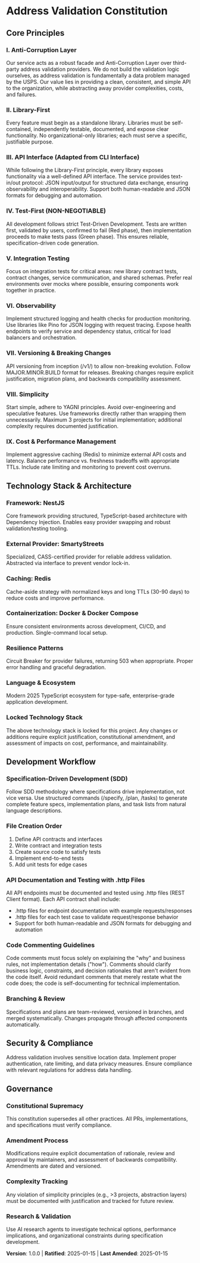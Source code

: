 # Address Validation Constitution

## Core Principles

### I. Anti-Corruption Layer
Our service acts as a robust facade and Anti-Corruption Layer over third-party address validation providers. We do not build the validation logic ourselves, as address validation is fundamentally a data problem managed by the USPS. Our value lies in providing a clean, consistent, and simple API to the organization, while abstracting away provider complexities, costs, and failures.

### II. Library-First
Every feature must begin as a standalone library. Libraries must be self-contained, independently testable, documented, and expose clear functionality. No organizational-only libraries; each must serve a specific, justifiable purpose.

### III. API Interface (Adapted from CLI Interface)
While following the Library-First principle, every library exposes functionality via a well-defined API interface. The service provides text-in/out protocol: JSON input/output for structured data exchange, ensuring observability and interoperability. Support both human-readable and JSON formats for debugging and automation.

### IV. Test-First (NON-NEGOTIABLE)
All development follows strict Test-Driven Development. Tests are written first, validated by users, confirmed to fail (Red phase), then implementation proceeds to make tests pass (Green phase). This ensures reliable, specification-driven code generation.

### V. Integration Testing
Focus on integration tests for critical areas: new library contract tests, contract changes, service communication, and shared schemas. Prefer real environments over mocks where possible, ensuring components work together in practice.

### VI. Observability
Implement structured logging and health checks for production monitoring. Use libraries like Pino for JSON logging with request tracing. Expose health endpoints to verify service and dependency status, critical for load balancers and orchestration.

### VII. Versioning & Breaking Changes
API versioning from inception (/v1/) to allow non-breaking evolution. Follow MAJOR.MINOR.BUILD format for releases. Breaking changes require explicit justification, migration plans, and backwards compatibility assessment.

### VIII. Simplicity
Start simple, adhere to YAGNI principles. Avoid over-engineering and speculative features. Use frameworks directly rather than wrapping them unnecessarily. Maximum 3 projects for initial implementation; additional complexity requires documented justification.

### IX. Cost & Performance Management
Implement aggressive caching (Redis) to minimize external API costs and latency. Balance performance vs. freshness tradeoffs with appropriate TTLs. Include rate limiting and monitoring to prevent cost overruns.

## Technology Stack & Architecture

### Framework: NestJS
Core framework providing structured, TypeScript-based architecture with Dependency Injection. Enables easy provider swapping and robust validation/testing tooling.

### External Provider: SmartyStreets
Specialized, CASS-certified provider for reliable address validation. Abstracted via interface to prevent vendor lock-in.

### Caching: Redis
Cache-aside strategy with normalized keys and long TTLs (30-90 days) to reduce costs and improve performance.

### Containerization: Docker & Docker Compose
Ensure consistent environments across development, CI/CD, and production. Single-command local setup.

### Resilience Patterns
Circuit Breaker for provider failures, returning 503 when appropriate. Proper error handling and graceful degradation.

### Language & Ecosystem
Modern 2025 TypeScript ecosystem for type-safe, enterprise-grade application development.

### Locked Technology Stack
The above technology stack is locked for this project. Any changes or additions require explicit justification, constitutional amendment, and assessment of impacts on cost, performance, and maintainability.

## Development Workflow

### Specification-Driven Development (SDD)
Follow SDD methodology where specifications drive implementation, not vice versa. Use structured commands (/specify, /plan, /tasks) to generate complete feature specs, implementation plans, and task lists from natural language descriptions.

### File Creation Order
1. Define API contracts and interfaces
2. Write contract and integration tests
3. Create source code to satisfy tests
4. Implement end-to-end tests
5. Add unit tests for edge cases

### API Documentation and Testing with .http Files
All API endpoints must be documented and tested using .http files (REST Client format). Each API contract shall include:
- .http files for endpoint documentation with example requests/responses
- .http files for each test case to validate request/response behavior
- Support for both human-readable and JSON formats for debugging and automation

### Code Commenting Guidelines
Code comments must focus solely on explaining the "why" and business rules, not implementation details ("how"). Comments should clarify business logic, constraints, and decision rationales that aren't evident from the code itself. Avoid redundant comments that merely restate what the code does; the code is self-documenting for technical implementation.

### Branching & Review
Specifications and plans are team-reviewed, versioned in branches, and merged systematically. Changes propagate through affected components automatically.

## Security & Compliance

Address validation involves sensitive location data. Implement proper authentication, rate limiting, and data privacy measures. Ensure compliance with relevant regulations for address data handling.

## Governance

### Constitutional Supremacy
This constitution supersedes all other practices. All PRs, implementations, and specifications must verify compliance.

### Amendment Process
Modifications require explicit documentation of rationale, review and approval by maintainers, and assessment of backwards compatibility. Amendments are dated and versioned.

### Complexity Tracking
Any violation of simplicity principles (e.g., >3 projects, abstraction layers) must be documented with justification and tracked for future review.

### Research & Validation
Use AI research agents to investigate technical options, performance implications, and organizational constraints during specification development.

**Version**: 1.0.0 | **Ratified**: 2025-01-15 | **Last Amended**: 2025-01-15
